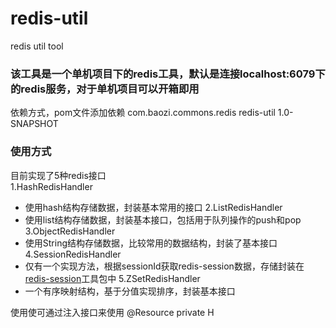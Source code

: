 # redis-util
redis util tool
### 该工具是一个单机项目下的redis工具，默认是连接localhost:6079下的redis服务，对于单机项目可以开箱即用
依赖方式，pom文件添加依赖
<dependency>
    <groupId>com.baozi.commons.redis</groupId>
    <artifactId>redis-util</artifactId>
    <version>1.0-SNAPSHOT</version>
</dependency>

### 使用方式
目前实现了5种redis接口  
1.HashRedisHandler  
- 使用hash结构存储数据，封装基本常用的接口
2.ListRedisHandler  
- 使用list结构存储数据，封装基本接口，包括用于队列操作的push和pop
3.ObjectRedisHandler  
- 使用String结构存储数据，比较常用的数据结构，封装了基本接口
4.SessionRedisHandler  
- 仅有一个实现方法，根据sessionId获取redis-session数据，存储封装在[redis-session](https://github.com/BaoziruqinLRL/redis-session)工具包中
5.ZSetRedisHandler  
- 一个有序映射结构，基于分值实现排序，封装基本接口

使用使可通过注入接口来使用
@Resource
private H 
